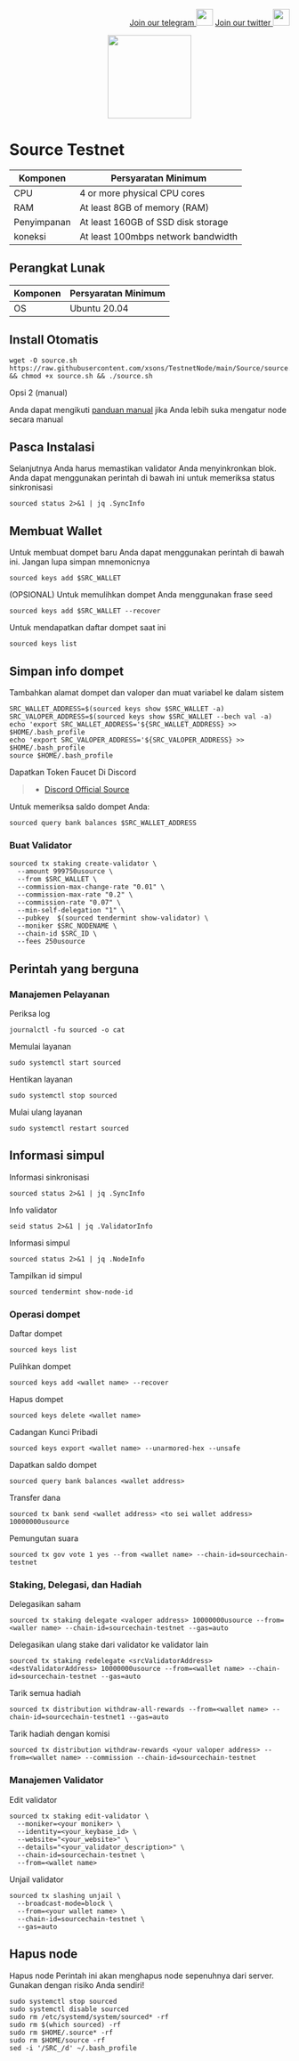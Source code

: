 <p style="font-size:14px" align="right">
<a href="https://t.me/BeritaCryptoo" target="_blank">Join our telegram <img src="https://user-images.githubusercontent.com/50621007/183283867-56b4d69f-bc6e-4939-b00a-72aa019d1aea.png" width="30"/></a>
<a href="https://twitter.com/BeritaCryptoo" target="_blank">Join our twitter <img src="https://user-images.githubusercontent.com/108946833/184274157-08210464-fa03-493d-b01c-2420c67a524f.jpg" width="30"/></a>
</p>

<p align="center">
  <img height="150" height="auto" src="https://user-images.githubusercontent.com/108946833/188787002-658bf009-a004-447d-979d-cf57e07b1ba1.jpg">
</p>

# Source Testnet

|  Komponen |  Persyaratan Minimum |
| ------------ | ------------ |
| CPU  | 4 or more physical CPU cores  |
| RAM | At least 8GB of memory (RAM) |
| Penyimpanan  | At least 160GB of SSD disk storage |
| koneksi | At least 100mbps network bandwidth |

## Perangkat Lunak

|Komponen | Persyaratan Minimum |
| ------------ | ------------ |
| OS | Ubuntu 20.04 | 

## Install Otomatis
```console
wget -O source.sh https://raw.githubusercontent.com/xsons/TestnetNode/main/Source/source.sh && chmod +x source.sh && ./source.sh
```
Opsi 2 (manual)

Anda dapat mengikuti [panduan manual](https://github.com/xsons/TestnetNode/blob/main/Source/Manual.md) jika Anda lebih suka mengatur node secara manual

## Pasca Instalasi
Selanjutnya Anda harus memastikan validator Anda menyinkronkan blok. Anda dapat menggunakan perintah di bawah ini untuk memeriksa status sinkronisasi
```console
sourced status 2>&1 | jq .SyncInfo
```
## Membuat Wallet
Untuk membuat dompet baru Anda dapat menggunakan perintah di bawah ini. Jangan lupa simpan mnemonicnya
```console
sourced keys add $SRC_WALLET
```
(OPSIONAL) Untuk memulihkan dompet Anda menggunakan frase seed
```console
sourced keys add $SRC_WALLET --recover
```
Untuk mendapatkan daftar dompet saat ini
```console
sourced keys list
```

## Simpan info dompet
Tambahkan alamat dompet dan valoper dan muat variabel ke dalam sistem
```console
SRC_WALLET_ADDRESS=$(sourced keys show $SRC_WALLET -a)
SRC_VALOPER_ADDRESS=$(sourced keys show $SRC_WALLET --bech val -a)
echo 'export SRC_WALLET_ADDRESS='${SRC_WALLET_ADDRESS} >> $HOME/.bash_profile
echo 'export SRC_VALOPER_ADDRESS='${SRC_VALOPER_ADDRESS} >> $HOME/.bash_profile
source $HOME/.bash_profile
```
Dapatkan Token Faucet Di Discord
>- [Discord Official Source](https://discord.gg/MgcfAgrD)

Untuk memeriksa saldo dompet Anda:
```console
sourced query bank balances $SRC_WALLET_ADDRESS
```
### Buat Validator
```console
sourced tx staking create-validator \
  --amount 999750usource \
  --from $SRC_WALLET \
  --commission-max-change-rate "0.01" \
  --commission-max-rate "0.2" \
  --commission-rate "0.07" \
  --min-self-delegation "1" \
  --pubkey  $(sourced tendermint show-validator) \
  --moniker $SRC_NODENAME \
  --chain-id $SRC_ID \
  --fees 250usource
```
## Perintah yang berguna
### Manajemen Pelayanan
Periksa log
```console
journalctl -fu sourced -o cat
```
Memulai layanan
```console
sudo systemctl start sourced
```
Hentikan layanan
```console
sudo systemctl stop sourced
```
Mulai ulang layanan
```console
sudo systemctl restart sourced
```
## Informasi simpul
Informasi sinkronisasi
```console
sourced status 2>&1 | jq .SyncInfo
```
Info validator
```console
seid status 2>&1 | jq .ValidatorInfo
```
Informasi simpul
```console
sourced status 2>&1 | jq .NodeInfo
```
Tampilkan id simpul
```console
sourced tendermint show-node-id
```
### Operasi dompet
Daftar dompet
```console
sourced keys list
```
Pulihkan dompet
```console
sourced keys add <wallet name> --recover
```
Hapus dompet
```console
sourced keys delete <wallet name>
```
Cadangan Kunci Pribadi
```console
sourced keys export <wallet name> --unarmored-hex --unsafe
```
Dapatkan saldo dompet
```console
sourced query bank balances <wallet address>
```
Transfer dana
```console
sourced tx bank send <wallet address> <to sei wallet address> 10000000usource
```
Pemungutan suara
```console
sourced tx gov vote 1 yes --from <wallet name> --chain-id=sourcechain-testnet
```
### Staking, Delegasi, dan Hadiah
Delegasikan saham
```console
sourced tx staking delegate <valoper address> 10000000usource --from=<waller name> --chain-id=sourcechain-testnet --gas=auto
```
Delegasikan ulang stake dari validator ke validator lain
```console
sourced tx staking redelegate <srcValidatorAddress> <destValidatorAddress> 10000000usource --from=<wallet name> --chain-id=sourcechain-testnet --gas=auto
```
Tarik semua hadiah
```console
sourced tx distribution withdraw-all-rewards --from=<wallet name> --chain-id=sourcechain-testnet1 --gas=auto
```
Tarik hadiah dengan komisi
```console
sourced tx distribution withdraw-rewards <your valoper address> --from=<wallet name> --commission --chain-id=sourcechain-testnet
```

### Manajemen Validator
Edit validator
```console
sourced tx staking edit-validator \
  --moniker=<your moniker> \
  --identity=<your_keybase_id> \
  --website="<your_website>" \
  --details="<your_validator_description>" \
  --chain-id=sourcechain-testnet \
  --from=<wallet name>
 ```
Unjail validator
```console
sourced tx slashing unjail \
  --broadcast-mode=block \
  --from=<your wallet name> \
  --chain-id=sourcechain-testnet \
  --gas=auto
 ```
## Hapus node

Hapus node Perintah ini akan menghapus node sepenuhnya dari server. Gunakan dengan risiko Anda sendiri!
```console
sudo systemctl stop sourced
sudo systemctl disable sourced
sudo rm /etc/systemd/system/sourced* -rf
sudo rm $(which sourced) -rf
sudo rm $HOME/.source* -rf
sudo rm $HOME/source -rf
sed -i '/SRC_/d' ~/.bash_profile
```
